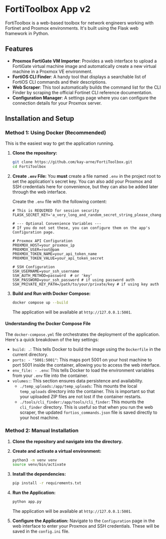 # FortiToolbox App v2

FortiToolbox is a web-based toolbox for network engineers working with Fortinet and Proxmox environments. It's built using the Flask web framework in Python.

## Features

-   **Proxmox FortiGate VM Importer**: Provides a web interface to upload a FortiGate virtual machine image and automatically create a new virtual machine in a Proxmox VE environment.
-   **FortiOS CLI Finder**: A handy tool that displays a searchable list of FortiOS CLI commands and their descriptions.
-   **Web Scraper**: This tool automatically builds the command list for the CLI Finder by scraping the official Fortinet CLI reference documentation.
-   **Configuration Manager**: A settings page where you can configure the connection details for your Proxmox server.

## Installation and Setup

### Method 1: Using Docker (Recommended)

This is the easiest way to get the application running.

1.  **Clone the repository:**
    ```bash
    git clone https://github.com/kay-arne/FortiToolbox.git
    cd FortiToolbox
    ```

2.  **Create `.env` File:**
    You **must** create a file named `.env` in the project root to set the application's secret key. You can also add your Proxmox and SSH credentials here for convenience, but they can also be added later through the web interface.

    Create the `.env` file with the following content:
    ```env
    # This is REQUIRED for session security
    FLASK_SECRET_KEY='a_very_long_and_random_secret_string_please_change_me'

    # --- Optional Convenience Variables ---
    # If you do not set these, you can configure them on the app's Configuration page.
    
    # Proxmox API Configuration
    PROXMOX_HOST=your_proxmox_ip
    PROXMOX_USER=root@pam
    PROXMOX_TOKEN_NAME=your_api_token_name
    PROXMOX_TOKEN_VALUE=your_api_token_secret

    # SSH Configuration
    SSH_USERNAME=your_ssh_username
    SSH_AUTH_METHOD=password  # or 'key'
    SSH_PASSWORD=your_ssh_password # if using password auth
    SSH_PRIVATE_KEY_PATH=/path/to/your/private/key # if using key auth
    ```

3.  **Build and Run with Docker Compose:**
    ```bash
    docker compose up --build
    ```
    The application will be available at `http://127.0.0.1:5001`.

#### Understanding the Docker Compose File

The `docker-compose.yml` file orchestrates the deployment of the application. Here's a quick breakdown of the key settings:

-   `build: .`: This tells Docker to build the image using the `Dockerfile` in the current directory.
-   `ports: - "5001:5001"`: This maps port 5001 on your host machine to port 5001 inside the container, allowing you to access the web interface.
-   `env_file: - .env`: This tells Docker to load the environment variables from your `.env` file into the container.
-   `volumes:`: This section ensures data persistence and availability.
    -   `./temp_uploads:/app/temp_uploads`: This mounts the local `temp_uploads` directory into the container. This is important so that your uploaded ZIP files are not lost if the container restarts.
    -   `./tools/cli_finder:/app/tools/cli_finder`: This mounts the `cli_finder` directory. This is useful so that when you run the web scraper, the updated `fortios_commands.json` file is saved directly to your host machine.

### Method 2: Manual Installation

1.  **Clone the repository and navigate into the directory.**

2.  **Create and activate a virtual environment:**
    ```bash
    python3 -m venv venv
    source venv/bin/activate
    ```

3.  **Install the dependencies:**
    ```bash
    pip install -r requirements.txt
    ```
    
4.  **Run the Application:**
    ```bash
    python app.py
    ```
    The application will be available at `http://127.0.0.1:5001`.

5.  **Configure the Application:**
    Navigate to the `Configuration` page in the web interface to enter your Proxmox and SSH credentials. These will be saved in the `config.ini` file.
